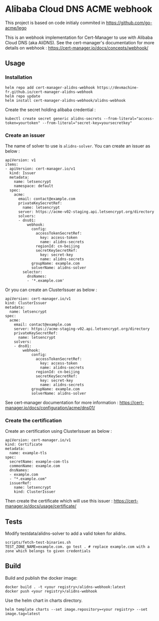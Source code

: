 # Alibaba Cloud DNS ACME webhook

This project is based on code initialy commited in https://github.com/go-acme/lego

This is an webhook implementation for Cert-Manager to use with Alibaba Cloud DNS (aka AliDNS).
See the cert-manager's documentation for more details on webhook : https://cert-manager.io/docs/concepts/webhook/

## Usage
### Installation

```
helm repo add cert-manager-alidns-webhook https://devmachine-fr.github.io/cert-manager-alidns-webhook
helm repo update
helm install cert-manager-alidns-webhook/alidns-webhook
```

Create the secret holding alibaba credential :
```
kubectl create secret generic alidns-secrets --from-literal="access-token=yourtoken" --from-literal="secret-key=yoursecretkey"
```

### Create an issuer

The name of solver to use is `alidns-solver`. You can create an issuer as below :
```
apiVersion: v1
items:
- apiVersion: cert-manager.io/v1
  kind: Issuer
  metadata:
    name: letsencrypt
    namespace: default
  spec:
    acme:
      email: contact@example.com
      privateKeySecretRef:
        name: letsencrypt
      server: https://acme-v02-staging.api.letsencrypt.org/directory
      solvers:
      - dns01:
          webhook:
            config:
              accessTokenSecretRef:
                key: access-token
                name: alidns-secrets
              regionId: cn-beijing
              secretKeySecretRef:
                key: secret-key
                name: alidns-secrets
            groupName: example.com
            solverName: alidns-solver
        selector:
          dnsNames:
          - '*.example.com'
```

Or you can create an ClusterIssuer as below :
```
apiVersion: cert-manager.io/v1
kind: ClusterIssuer
metadata:
  name: letsencrypt
spec:
  acme:
    email: contact@example.com
    server: https://acme-staging-v02.api.letsencrypt.org/directory
    privateKeySecretRef:
      name: letsencrypt
    solvers:
    - dns01:
        webhook:
            config:
              accessTokenSecretRef:
                key: access-token
                name: alidns-secrets
              regionId: cn-beijing
              secretKeySecretRef:
                key: secret-key
                name: alidns-secrets
            groupName: example.com
            solverName: alidns-solver
```

See cert-manager documentation for more information : https://cert-manager.io/docs/configuration/acme/dns01/

### Create the certification

Create an certification using ClusterIssuer as below :
```
apiVersion: cert-manager.io/v1
kind: Certificate
metadata:
  name: example-tls
spec:
  secretName: example-com-tls
  commonName: example.com
  dnsNames:
  - example.com
  - "*.example.com"
  issuerRef:
    name: letsencrypt
    kind: ClusterIssuer
```

Then create the certificate which will use this issuer : https://cert-manager.io/docs/usage/certificate/

## Tests

Modify testdata/alidns-solver to add a valid token for alidns. 

```
scripts/fetch-test-binaries.sh
TEST_ZONE_NAME=example.com. go test . # replace example.com with a zone which belongs to given credentials
```

## Build

Build and publish the docker image:
```
docker build . -t <your registry>/alidns-webhook:latest
docker push <your registry>/alidns-webhook
```

Use the helm chart in charts directory.
```
helm template charts --set image.repository=<your registry> --set image.tag=latest
```
